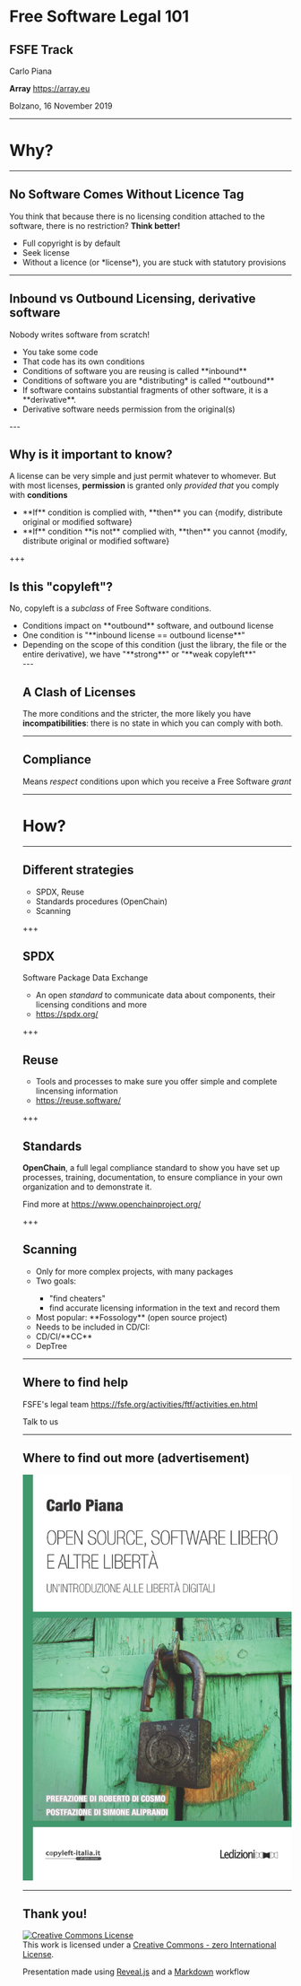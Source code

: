 # Free Software Legal 101

## FSFE Track

Carlo Piana

**Array**
  https://array.eu

Bolzano, 16 November 2019

---
# Why?

---
## No Software Comes Without Licence Tag

You think that because there is no licensing condition attached to the software, there is no restriction? **Think better!**

<ul>
<li class="fragment">Full copyright is by default</li>
<li class="fragment">Seek license</li>
<li class="fragment">Without a licence (or *license*), you are stuck with statutory provisions </li>
</ul>

---
## Inbound vs Outbound Licensing, derivative software

Nobody writes software from scratch!

<ul>
<li class="fragment">You take some code</li>
<li class="fragment">That code has its own conditions</li>
<li class="fragment">Conditions of software you are reusing is called **inbound** </li>
<li class="fragment">Conditions of software you are *distributing* is called **outbound**</li>
<li class="fragment">If software contains substantial fragments of other software, it is a **derivative**.</li>
<li class="fragment">Derivative software needs permission from the original(s)</li>
</ul>
---

## Why is it important to know?

A license can be very simple and just permit whatever to whomever. But with most licenses, **permission** is granted only *provided that* you comply with **conditions**

<ul>
<li class="fragment">**If** condition is complied with, **then** you can {modify, distribute original or modified software}</li>
<li class="fragment"> **If** condition **is not** complied with, **then** you cannot {modify, distribute original or modified software}</li>
</ul>

+++

## Is this "copyleft"?

No, copyleft is a *subclass* of  Free Software conditions.
<ul>
<li class="fragment">Conditions impact on **outbound** software, and outbound license</li>
<li class="fragment">One condition is "**inbound license == outbound license**"</li>
<li class="fragment">Depending on the scope of this condition (just the library, the file or the entire derivative), we have "**strong**" or "**weak copyleft**"
</li>
---

## A Clash of Licenses

The more conditions and the stricter, the more likely you have **incompatibilities**: there is no state in which you can comply with both.

---

## Compliance

Means *respect* conditions upon which you receive a Free Software *grant*

---

# How?

---

## Different strategies

<ul>
<li class="fragment">SPDX, Reuse </li>
<li class="fragment">Standards procedures (OpenChain)</li>
<li class="fragment">Scanning</li>
</ul>

+++

## SPDX

Software Package Data Exchange

* An open *standard* to communicate data about components, their licensing conditions and more
* <https://spdx.org/>

+++

## Reuse

* Tools and processes to make sure you offer simple and complete lincensing information
* <https://reuse.software/>


+++

## Standards

**OpenChain**, a full legal compliance standard to show you have set up processes, training, documentation, to ensure compliance in your own organization and to demonstrate it.

Find more at <https://www.openchainproject.org/>

+++

## Scanning

<ul>
<li class="fragment">Only for more complex projects, with many packages</li>
<li class="fragment">Two goals:</li>
  <ul class="fragment">
  <li> "find cheaters"</li>
  <li> find accurate licensing information in the text and record them</li>
  </ul>
<li class="fragment">Most popular: **Fossology** (open source project)</li>
<li class="fragment">Needs to be included in CD/CI:</li>
<li class="fragment">CD/CI/**CC**</li>
<li class="fragment">DepTree</li>
</ul>

---

## Where to find help

<span>FSFE's legal team <https://fsfe.org/activities/ftf/activities.en.html></span>  <!-- .element: class="fragment" data-fragment-index="2" -->

Talk to us <!-- .element class="fragment" -->



---

## Where to find out more (advertisement)

<img class="center-img" src="markdown/assets/book_piana.jpg" />


---

## Thank you!


<div class="bottom">
<p><a rel="license" href="http://creativecommons.org/publicdomain/zero/1.0/"><img alt="Creative Commons License" style="border-width:0" src="http://i.creativecommons.org/p/zero/1.0/88x31.png" /></a><br />This work is licensed under a <a rel="license" href="http://creativecommons.org/publicdomain/zero/1.0/">Creative Commons - zero International License</a>.
</p>

Presentation made using [Reveal.js][81aa3153] and a [Markdown](https://daringfireball.net/projects/markdown/syntax) workflow

</div>

  [81aa3153]: https://revealjs.com/ "Reveal"
